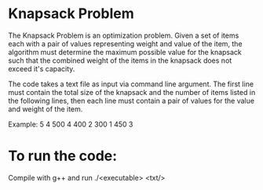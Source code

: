 # Knapsack Problem
The Knapsack Problem is an optimization problem. Given a set of items each with a pair of values representing weight and value of the item, the algorithm must determine the maximum possible value for the knapsack such that the combined weight of the items in the knapsack does not exceed it's capacity.

The code takes a text file as input via command line argument. The first line must contain the total size of the knapsack and the number of items listed in the following lines, then each line must contain a pair of values for the value and weight of the item.

Example:
5 4
500 4
400 2
300 1
450 3

# To run the code:
Compile with g++ and run ./\<executable\> \<txt/>
